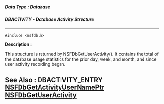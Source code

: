 ##### Data Type : Database
##### DBACTIVITY - Database Activity Structure
---
```
#include <nsfdb.h>
```
**Description :**

This structure is returned by NSFDbGetUserActivity().  It contains the total of 
the database usage statistics for the prior day, week, and month, and since 
user activity recording began.

**See Also :**
[DBACTIVITY_ENTRY](/reference/Data/DBACTIVITY_ENTRY)
[NSFDbGetActivityUserNamePtr](/reference/Func/NSFDbGetActivityUserNamePtr)
[NSFDbGetUserActivity](/reference/Func/NSFDbGetUserActivity)
---
